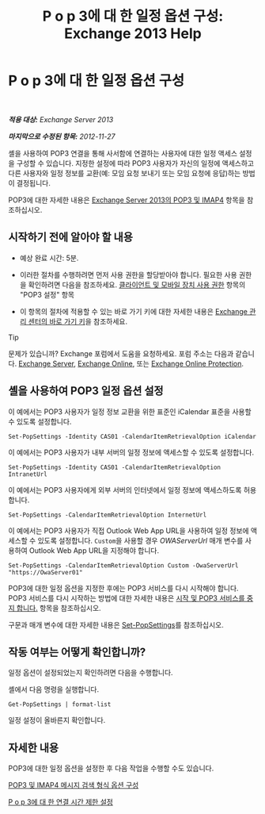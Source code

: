 ﻿---
title: 'P o p 3에 대 한 일정 옵션 구성: Exchange 2013 Help'
TOCTitle: P o p 3에 대 한 일정 옵션 구성
ms:assetid: ac3d60a0-8697-4c06-9e93-f8d2c4b157b6
ms:mtpsurl: https://technet.microsoft.com/ko-kr/library/Bb124133(v=EXCHG.150)
ms:contentKeyID: 50556061
ms.date: 05/22/2018
mtps_version: v=EXCHG.150
ms.translationtype: MT
---

# P o p 3에 대 한 일정 옵션 구성

 

_**적용 대상:** Exchange Server 2013_

_**마지막으로 수정된 항목:** 2012-11-27_

셸을 사용하여 POP3 연결을 통해 사서함에 연결하는 사용자에 대한 일정 액세스 설정을 구성할 수 있습니다. 지정한 설정에 따라 POP3 사용자가 자신의 일정에 액세스하고 다른 사용자와 일정 정보를 교환(예: 모임 요청 보내기 또는 모임 요청에 응답)하는 방법이 결정됩니다.

POP3에 대한 자세한 내용은 [Exchange Server 2013의 POP3 및 IMAP4](pop3-and-imap4-in-exchange-server-2013-exchange-2013-help.md) 항목을 참조하십시오.

## 시작하기 전에 알아야 할 내용

  - 예상 완료 시간: 5분.

  - 이러한 절차를 수행하려면 먼저 사용 권한을 할당받아야 합니다. 필요한 사용 권한을 확인하려면 다음을 참조하세요. [클라이언트 및 모바일 장치 사용 권한](clients-and-mobile-devices-permissions-exchange-2013-help.md) 항목의 "POP3 설정" 항목

  - 이 항목의 절차에 적용할 수 있는 바로 가기 키에 대한 자세한 내용은 [Exchange 관리 센터의 바로 가기 키](keyboard-shortcuts-in-the-exchange-admin-center-exchange-online-protection-help.md)을 참조하세요.


> [!TIP]
> 문제가 있습니까? Exchange 포럼에서 도움을 요청하세요. 포럼 주소는 다음과 같습니다. <A href="https://go.microsoft.com/fwlink/p/?linkid=60612">Exchange Server</A>, <A href="https://go.microsoft.com/fwlink/p/?linkid=267542">Exchange Online</A>, 또는 <A href="https://go.microsoft.com/fwlink/p/?linkid=285351">Exchange Online Protection</A>.



## 셸을 사용하여 POP3 일정 옵션 설정

이 예에서는 POP3 사용자가 일정 정보 교환을 위한 표준인 iCalendar 표준을 사용할 수 있도록 설정합니다.

    Set-PopSettings -Identity CAS01 -CalendarItemRetrievalOption iCalendar

이 예에서는 POP3 사용자가 내부 서버의 일정 정보에 액세스할 수 있도록 설정합니다.

    Set-PopSettings -Identity CAS01 -CalendarItemRetrievalOption IntranetUrl 

이 예에서는 POP3 사용자에게 외부 서버의 인터넷에서 일정 정보에 액세스하도록 허용합니다.

    Set-PopSettings -CalendarItemRetrievalOption InternetUrl

이 예에서는 POP3 사용자가 직접 Outlook Web App URL을 사용하여 일정 정보에 액세스할 수 있도록 설정합니다. `Custom`을 사용할 경우 *OWAServerUrl* 매개 변수를 사용하여 Outlook Web App URL을 지정해야 합니다.

    Set-PopSettings -CalendarItemRetrievalOption Custom -OwaServerUrl "https://OwaServer01"

POP3에 대한 일정 옵션을 지정한 후에는 POP3 서비스를 다시 시작해야 합니다. POP3 서비스를 다시 시작하는 방법에 대한 자세한 내용은 [시작 및 POP3 서비스를 중지 합니다.](start-and-stop-the-pop3-services-exchange-2013-help.md) 항목을 참조하십시오.

구문과 매개 변수에 대한 자세한 내용은 [Set-PopSettings](https://technet.microsoft.com/ko-kr/library/aa997154\(v=exchg.150\))를 참조하십시오.

## 작동 여부는 어떻게 확인합니까?

일정 옵션이 설정되었는지 확인하려면 다음을 수행합니다.

셸에서 다음 명령을 실행합니다.

    Get-PopSettings | format-list

일정 설정이 올바른지 확인합니다.

## 자세한 내용

POP3에 대한 일정 옵션을 설정한 후 다음 작업을 수행할 수도 있습니다.

[POP3 및 IMAP4 메시지 검색 형식 옵션 구성](configure-pop3-and-imap4-message-retrieval-format-options-exchange-2013-help.md)

[P o p 3에 대 한 연결 시간 제한 설정](set-connection-time-out-limits-for-pop3-exchange-2013-help.md)

